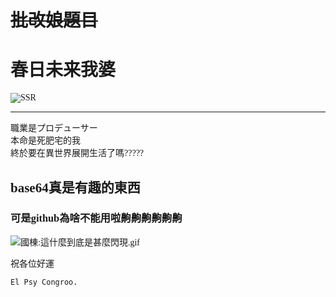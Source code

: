 <font face="微軟正黑體">

# ~~批改娘題目~~

# 春日未来我婆

![SSR](https://i.imgur.com/qL9Kix9.jpg)

-----------------------------------------

職業是プロデューサー  
本命是死肥宅的我  
終於要在異世界展開生活了嗎?????  

## base64真是有趣的東西

### 可是github為啥不能用啦齁齁齁齁齁齁

![國棟:這什麼到底是甚麼閃現.gif](https://i.imgur.com/s37q1Gf.gif)

祝各位好運  

    El Psy Congroo.

</font>
